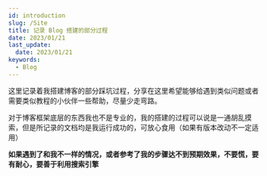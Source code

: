 ```yaml
---
id: introduction
slug: /Site
title: 记录 Blog 搭建的部分过程
date: 2023/01/21
last_update:
  date: 2023/01/21
keywords:
  - Blog
---
```


这里记录着我搭建博客的部分踩坑过程，分享在这里希望能够给遇到类似问题或者需要类似教程的小伙伴一些帮助，尽量少走弯路。

对于博客框架底层的东西我也不是专业的，我的搭建的过程可以说是一通胡乱摸索，但是所记录的文档均是我运行成功的，可放心食用（如果有版本改动不一定适用）

**如果遇到了和我不一样的情况，或者参考了我的步骤达不到预期效果，不要慌，要有耐心，要善于利用搜索引擎**
